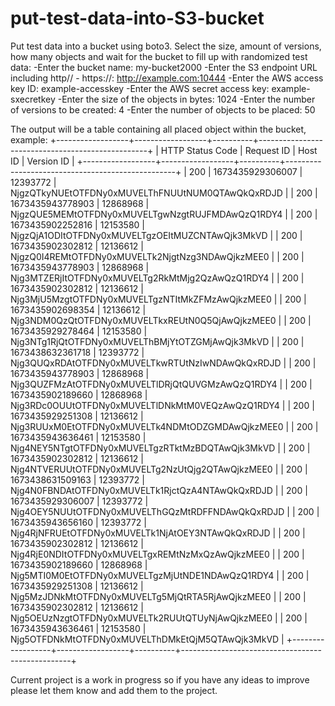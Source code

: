 # put-test-data-into-S3-bucket
Put test data into a bucket using boto3.
Select the size, amount of versions, how many objects and wait for the bucket to fill up with randomized test data:
-Enter the bucket name: my-bucket2000
-Enter the S3 endpoint URL including http// - https://: http://example.com:10444
-Enter the AWS access key ID: example-accesskey
-Enter the AWS secret access key: example-sxecretkey
-Enter the size of the objects in bytes: 1024
-Enter the number of versions to be created: 4
-Enter the number of objects to be placed: 50


The output will be a table containing all placed object within the bucket, example:
+------------------+------------------+----------+--------------------------------------------------+
| HTTP Status Code |    Request ID    | Host ID  |                    Version ID                    |
+------------------+------------------+----------+--------------------------------------------------+
|       200        | 1673435929306007 | 12393772 | NjgzQTkyNUEtOTFDNy0xMUVELThFNUUtNUM0QTAwQkQxRDJD |
|       200        | 1673435943778903 | 12868968 | NjgzQUE5MEMtOTFDNy0xMUVELTgwNzgtRUJFMDAwQzQ1RDY4 |
|       200        | 1673435902252816 | 12153580 | NjgzQjA1ODItOTFDNy0xMUVELTgzOEItMUZCNTAwQjk3MkVD |
|       200        | 1673435902302812 | 12136612 | NjgzQ0I4REMtOTFDNy0xMUVELTk2NjgtNzg3NDAwQjkzMEE0 |
|       200        | 1673435943778903 | 12868968 | Njg3MTZERjItOTFDNy0xMUVELTg2RkMtMjg2QzAwQzQ1RDY4 |
|       200        | 1673435902302812 | 12136612 | Njg3MjU5MzgtOTFDNy0xMUVELTgzNTItMkZFMzAwQjkzMEE0 |
|       200        | 1673435902698354 | 12136612 | Njg3NDM0QzQtOTFDNy0xMUVELTkxREUtN0Q5QjAwQjkzMEE0 |
|       200        | 1673435929278464 | 12153580 | Njg3NTg1RjQtOTFDNy0xMUVELThBMjYtOTZGMjAwQjk3MkVD |
|       200        | 1673438632361718 | 12393772 | Njg3QUQxRDAtOTFDNy0xMUVELTkwRTUtNzIwNDAwQkQxRDJD |
|       200        | 1673435943778903 | 12868968 | Njg3QUZFMzAtOTFDNy0xMUVELTlDRjQtQUVGMzAwQzQ1RDY4 |
|       200        | 1673435902189660 | 12868968 | Njg3RDc0OUUtOTFDNy0xMUVELTlDNkMtM0VEQzAwQzQ1RDY4 |
|       200        | 1673435929251308 | 12136612 | Njg3RUUxM0EtOTFDNy0xMUVELTk4NDMtODZGMDAwQjkzMEE0 |
|       200        | 1673435943636461 | 12153580 | Njg4NEY5NTgtOTFDNy0xMUVELTgzRTktMzBDQTAwQjk3MkVD |
|       200        | 1673435902302812 | 12136612 | Njg4NTVERUUtOTFDNy0xMUVELTg2NzUtQjg2QTAwQjkzMEE0 |
|       200        | 1673438631509163 | 12393772 | Njg4N0FBNDAtOTFDNy0xMUVELTk1RjctQzA4NTAwQkQxRDJD |
|       200        | 1673435929306007 | 12393772 | Njg4OEY5NUUtOTFDNy0xMUVELThGQzMtRDFFNDAwQkQxRDJD |
|       200        | 1673435943656160 | 12393772 | Njg4RjNFRUEtOTFDNy0xMUVELTk1NjAtOEY3NTAwQkQxRDJD |
|       200        | 1673435902302812 | 12136612 | Njg4RjE0NDItOTFDNy0xMUVELTgxREMtNzMxQzAwQjkzMEE0 |
|       200        | 1673435902189660 | 12868968 | Njg5MTI0M0EtOTFDNy0xMUVELTgzMjUtNDE1NDAwQzQ1RDY4 |
|       200        | 1673435929251308 | 12136612 | Njg5MzJDNkMtOTFDNy0xMUVELTg5MjQtRTA5RjAwQjkzMEE0 |
|       200        | 1673435902302812 | 12136612 | Njg5OEUzNzgtOTFDNy0xMUVELTk2RUUtQTUyNjAwQjkzMEE0 |
|       200        | 1673435943636461 | 12153580 | Njg5OTFDNkMtOTFDNy0xMUVELThDMkEtQjM5QTAwQjk3MkVD |
+------------------+------------------+----------+--------------------------------------------------+

Current project is a work in progress so if you have any ideas to improve please let them know and add them to the project.
